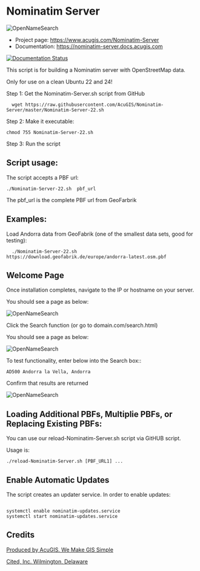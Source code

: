 # Nominatim Server

![OpenNameSearch](docs/Nominatim-Server.png)

* Project page: https://www.acugis.com/Nominatim-Server
* Documentation: https://nominatim-server.docs.acugis.com

[![Documentation Status](https://readthedocs.org/projects/opennamesearch/badge/?version=latest)](https://nominatim-server.docs.acugis.com/en/latest/?badge=latest)

This script is for building a Nominatim server with OpenStreetMap data.

Only for use on a clean Ubuntu 22 and 24!

Step 1: Get the Nominatim-Server.sh script from GitHub

      wget https://raw.githubusercontent.com/AcuGIS/Nominatim-Server/master/Nominatim-Server-22.sh

Step 2: Make it executable:

    chmod 755 Nominatim-Server-22.sh

Step 3: Run the script

## Script usage:

The script accepts a PBF url:

    ./Nominatim-Server-22.sh  pbf_url

The pbf_url is the complete PBF url from GeoFarbrik

## Examples:

Load Andorra data from GeoFabrik (one of the smallest data sets, good for testing):

      ./Nominatim-Server-22.sh https://download.geofabrik.de/europe/andorra-latest.osm.pbf


## Welcome Page

Once installation completes, navigate to the IP or hostname on your server.

You should see a page as below:

![OpenNameSearch](docs/Nominatim-Server.png)

Click the Search function (or go to domain.com/search.html)

You should see a page as below:

![OpenNameSearch](docs/OpenNameSearch-Search.png)

To test functionality, enter below into the Search box::

	AD500 Andorra la Vella, Andorra

Confirm that results are returned


![OpenNameSearch](docs/Search-Results.png)
	


## Loading Additional PBFs, Multiplie PBFs, or Replacing Existing PBFs:

You can use our reload-Nominatim-Server.sh script via GitHUB script.

Usage is:
<code>	
./reload-Nominatim-Server.sh [PBF_URL1] ...
</code>

## Enable Automatic Updates

The script creates an updater service.  In order to enable updates:

<code>
systemctl enable nominatim-updates.service
systemctl start nominatim-updates.service
</code>

## Credits

[Produced by AcuGIS. We Make GIS Simple](https://www.acugis.com) 

[Cited, Inc. Wilmington, Delaware](https://citedcorp.com)

